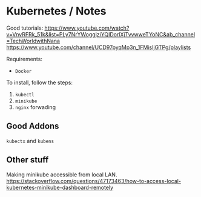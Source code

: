 # Kubernetes / Notes

Good tutorials:
https://www.youtube.com/watch?v=VnvRFRk_51k&list=PLy7NrYWoggjziYQIDorlXjTvvwweTYoNC&ab_channel=TechWorldwithNana
https://www.youtube.com/channel/UCD97pyqMp3n_1FMisIjGTPg/playlists

Requirements:
- `Docker`

To install, follow the steps:
1. `kubectl`
2. `minikube`
3. `nginx` forwading

## Good Addons

`kubectx` and `kubens`

## Other stuff

Making minikube accessible from local LAN.
https://stackoverflow.com/questions/47173463/how-to-access-local-kubernetes-minikube-dashboard-remotely

